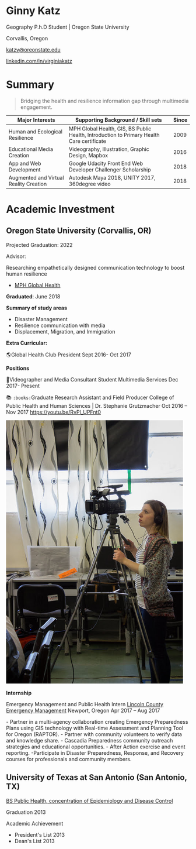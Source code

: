 # Ginny Katz
Geography P.h.D Student | Oregon State University 

Corvallis, Oregon



katzv@oreonstate.edu

[linkedin.com/in/virginiakatz](https://www.linkedin.com/in/virginiakatz)

# Summary

> Bridging the health and resilience information gap through multimedia engagement.



| Major Interests                        | Supporting Background / Skill sets       | Since |
| -------------------------------------- | ---------------------------------------- | ----- |
| Human and Ecological Resilience        | MPH Global Health, GIS, BS Public Health, Introduction to Primary Health Care certificate | 2009  |
| Educational Media Creation             | Videography, Illustration, Graphic Design, Mapbox | 2016  |
| App and Web Development                | Google Udacity Front End Web Developer Challenger Scholarship | 2018  |
| Augmented and Virtual Reality Creation | Autodesk Maya 2018, UNITY 2017, 360degree video | 2018  |



# Academic Investment

## Oregon State University (Corvallis, OR)

[PhD in Geography]: http://ceoas.oregonstate.edu/academics/geography/

Projected Graduation: 2022

Advisor:

[Dr. Bo Zhao]: http://ceoas.oregonstate.edu/profile/zhao/

 Researching empathetically designed communication technology to boost human resilience 









- [MPH Global Health](https://health.oregonstate.edu/degrees/graduate/public-health/global-health)

**Graduated**: June 2018

**Summary of study areas**

- Disaster Management 
- Resilience communication with media
- Displacement, Migration, and Immigration 

**Extra Curricular:** 

🌎Global Health Club President 
Sept 2016- Oct 2017

**Positions** 

🎥Videographer and Media Consultant
Student Multimedia Services 
Dec 2017- Present

📚 `:books:`Graduate Research Assistant and Field Producer 
College of Public Health and Human Sciences | Dr. Stephanie Grutzmacher
Oct 2016 – Nov 2017 
https://youtu.be/RvPl_UPFnt0

![Virginia filming in Ethiopia](img/eth_vid.jpg)

**Internship**

Emergency Management and Public Health Intern
[Lincoln County Emergency Management](http://www.co.lincoln.or.us/emergencymanagement)  Newport, Oregon
Apr 2017 – Aug 2017

\- Partner in a multi-agency collaboration creating Emergency Preparedness Plans using GIS technology with Real-time Assessment and Planning Tool for Oregon (RAPTOR). 
\- Partner with community volunteers to verify data and knowledge share. 
\- Cascadia Preparedness community outreach strategies and educational opportunities. 
\- After Action exercise and event reporting.
-Participate in Disaster Preparedness, Response, and Recovery courses for professionals and community members.  

## University of Texas at San Antonio (San Antonio, TX)

[BS Public Health, concentration of Epidemiology and Disease Control](http://catalog.utsa.edu/undergraduate/liberalfinearts/sociology/#publichealth_edc_conc)

Graduation 2013

Academic Achievement 

- President's List 2013
- Dean's List 2013